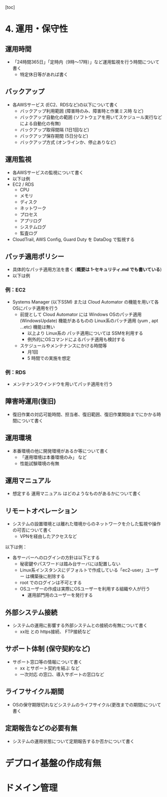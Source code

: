 [toc]

# 4. 運用・保守性
## 運用時間

* 「24時間365日」「定時内（9時～17時）」など運用監視を行う時間について書く
  * 特定休日等があれば書く

## バックアップ

* 各AWSサービス (EC2、RDSなど)の以下について書く
  * バックアップ利用範囲 (障害時のみ、障害時と作業ミス時 など)
  * バックアップ自動化の範囲 (ソフトウェアを用いてスケジュール実行などによる自動化の有無)
  * バックアップ取得間隔 (1日1回など)
  * バックアップ保存期間 (5日分など)
  * バックアップ方式 (オンラインか、停止ありなど)

## 運用監視

* 各AWSサービスの監視について書く
* 以下は例
* EC2 / RDS
  * CPU
  * メモリ
  * ディスク
  * ネットワーク
  * プロセス
  * アプリログ
  * システムログ
  * 監査ログ
* CloudTrail, AWS Config, Guard Duty を DataDog で監視する

## パッチ適用ポリシー

* 具体的なパッチ適用方法を書く (**概要は 1-セキュリティ.md でも書いている**)
* 以下は例

### 例：EC2
* Systems Manager (以下SSM) または Cloud Automator の機能を用いて各OSにパッチ適用を行う
    * 前提として Cloud Automator には Windows OSのパッチ適用 (WindowsUpdate) 機能があるものの Linux系のパッチ適用 (yum , apt ...etc) 機能は無い
        * 以上より Linux系の パッチ適用については SSMを利用する
        * 例外的にOSコマンドによるパッチ適用も検討する
    * スケジュールやメンテナンスにかける時間等
        * 月1回
        * 5 時間での実施を想定

### 例：RDS
* メンテナンスウインドウを用いてパッチ適用を行う

## 障害時運用(復旧)

* 復旧作業の対応可能時間、担当者、復旧範囲、復旧作業開始までにかかる時間について書く

## 運用環境

* 本番環境の他に開発環境があるか等について書く
  * 「運用環境は本番環境のみ」 など
  * 性能試験環境の有無

## 運用マニュアル

* 想定する 運用マニュアル はどのようなものがあるかについて書く 

## リモートオペレーション

* システムの設置環境とは離れた環境からのネットワークを介した監視や操作の可否について書く
   * VPNを経由したアクセスなど

以下は例：
* 各サーバーへのログインの方針は以下とする
    * 秘密鍵やパスワードは踏み台サーバには配置しない
    * Linux系インスタンスにデフォルトで作成している「ec2-user」ユーザー は構築後に削除する
    * root でのログインは不可とする
    * OSユーザーの作成は実際にOSユーザーを利用する組織や人が行う
      * 運用部門用のユーザーを発行する

## 外部システム接続

* システムの運用に影響する外部システムとの接続の有無について書く
   * xx社 との https接続、 FTP接続など

## サポート体制 (保守契約など)

* サポート窓口等の情報について書く
  * xx とサポート契約を結ぶ など
  * 一次対応 の窓口、導入サポートの窓口など

## ライフサイクル期間

* OSの保守期限切れなどシステムのライフサイクル(更改までの期間)について書く

##   定期報告などの必要有無

* システムの運用状態について定期報告するか否かについて書く

# デプロイ基盤の作成有無

# ドメイン管理
